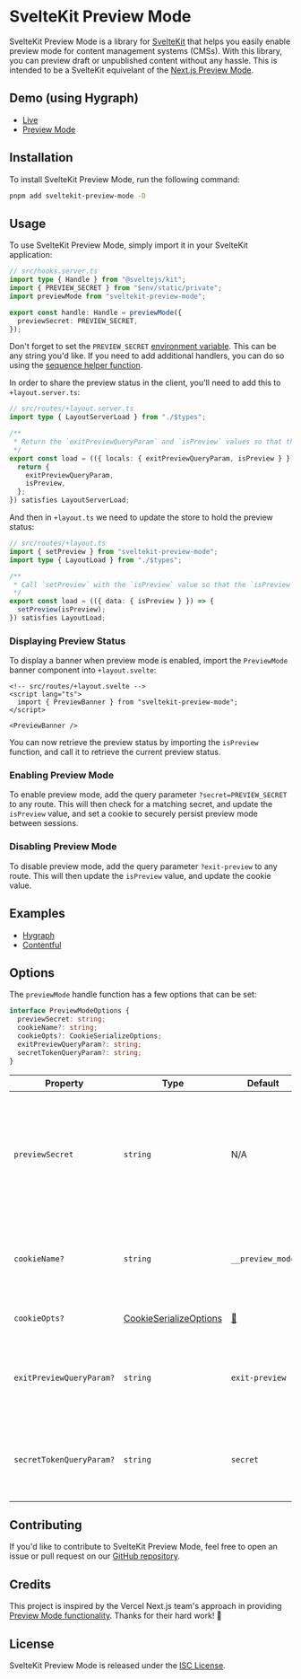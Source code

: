 # SvelteKit Preview Mode

SvelteKit Preview Mode is a library for [SvelteKit](https://svelte.dev/docs#sveltekit) that helps you easily enable preview mode for content management systems (CMSs). With this library, you can preview draft or unpublished content without any hassle. This is intended to be a SvelteKit equivelant of the [Next.js Preview Mode](https://nextjs.org/docs/advanced-features/preview-mode).

## Demo (using Hygraph)

- [Live](https://sveltekit-preview-mode.vercel.app/)
- [Preview Mode](https://sveltekit-preview-mode.vercel.app/?secret=quiet-as-a-mouse)

## Installation

To install SvelteKit Preview Mode, run the following command:

```bash
pnpm add sveltekit-preview-mode -D
```

## Usage

To use SvelteKit Preview Mode, simply import it in your SvelteKit application:

```ts
// src/hooks.server.ts
import type { Handle } from "@sveltejs/kit";
import { PREVIEW_SECRET } from "$env/static/private";
import previewMode from "sveltekit-preview-mode";

export const handle: Handle = previewMode({
  previewSecret: PREVIEW_SECRET,
});
```

Don't forget to set the `PREVIEW_SECRET` [environment variable](https://kit.svelte.dev/docs/modules#$env-static-private). This can be any string you'd like. If you need to add additional handlers, you can do so using the [sequence helper function](https://kit.svelte.dev/docs/modules#sveltejs-kit-hooks-sequence).

In order to share the preview status in the client, you'll need to add this to `+layout.server.ts`:

```ts
// src/routes/+layout.server.ts
import type { LayoutServerLoad } from "./$types";

/**
 * Return the `exitPreviewQueryParam` and `isPreview` values so that they can be referenced in client-side code.
 */
export const load = (({ locals: { exitPreviewQueryParam, isPreview } }) => {
  return {
    exitPreviewQueryParam,
    isPreview,
  };
}) satisfies LayoutServerLoad;
```

And then in `+layout.ts` we need to update the store to hold the preview status:

```ts
// src/routes/+layout.ts
import { setPreview } from "sveltekit-preview-mode";
import type { LayoutLoad } from "./$types";

/**
 * Call `setPreview` with the `isPreview` value so that the `isPreview` value can be referenced in client-side code.
 */
export const load = (({ data: { isPreview } }) => {
  setPreview(isPreview);
}) satisfies LayoutLoad;
```

### Displaying Preview Status

To display a banner when preview mode is enabled, import the `PreviewMode` banner component into `+layout.svelte`:

```svelte
<!-- src/routes/+layout.svelte -->
<script lang="ts">
  import { PreviewBanner } from "sveltekit-preview-mode";
</script>

<PreviewBanner />
```

You can now retrieve the preview status by importing the `isPreview` function, and call it to retrieve the current preview status.

### Enabling Preview Mode

To enable preview mode, add the query parameter `?secret=PREVIEW_SECRET` to any route. This will then check for a matching secret, and update the `isPreview` value, and set a cookie to securely persist preview mode between sessions.

### Disabling Preview Mode

To disable preview mode, add the query parameter `?exit-preview` to any route. This will then update the `isPreview` value, and update the cookie value.

## Examples

- [Hygraph](https://github.com/darbymanning/sveltekit-preview-mode/blob/main/examples/hygraph)
- [Contentful](https://github.com/darbymanning/sveltekit-preview-mode/blob/main/examples/contentful)

## Options

The `previewMode` handle function has a few options that can be set:

```ts
interface PreviewModeOptions {
  previewSecret: string;
  cookieName?: string;
  cookieOpts?: CookieSerializeOptions;
  exitPreviewQueryParam?: string;
  secretTokenQueryParam?: string;
}
```

<!-- prettier-ignore -->
| Property | Type | Default | Description |
| --- | --- | --- | --- |
| `previewSecret` | `string` | N/A | This is the query parameter value, which needs to match in order to enable preview mode. |
| `cookieName?` | `string` | `__preview_mode` | The name of the cookie that is created to store the preview mode state. |
| `cookieOpts?` | [CookieSerializeOptions](https://github.com/DefinitelyTyped/DefinitelyTyped/blob/98fc6ab64752d9227eeb75b0b5a6f645b1db587b/types/cookie/index.d.ts#L14-L111) | [🔗](https://github.com/darbymanning/sveltekit-preview-mode/blob/main/packages/sveltekit-preview-mode/src/lib/index.ts#L32-L38) | Options for the cookie we create. |
| `exitPreviewQueryParam?` | `string` | `exit-preview` | The query param that should be present to exit preview mode. |
| `secretTokenQueryParam?` | `string` | `secret` | The query param that should be used to enter preview mode. |

## Contributing

If you'd like to contribute to SvelteKit Preview Mode, feel free to open an issue or pull request on our [GitHub repository](https://github.com/darbymanning/sveltekit-preview-mode).

## Credits

This project is inspired by the Vercel Next.js team's approach in providing [Preview Mode functionality](https://nextjs.org/docs/advanced-features/preview-mode). Thanks for their hard work! 🖤

## License

SvelteKit Preview Mode is released under the [ISC License](https://github.com/darbymanning/sveltekit-preview-mode/blob/main/LICENSE).

